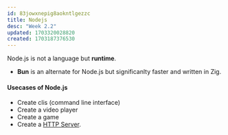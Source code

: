 ```yaml
---
id: 83jowxnepig8aokntlgezzc
title: Nodejs
desc: "Week 2.2"
updated: 1703320028820
created: 1703187376530
---
```


Node.js is not a language but **runtime**.

- **Bun** is an alternate for Node.js but significanlty faster and written in Zig.

#### Usecases of Node.js

- Create clis (command line interface)
- Create a video player
- Create a game
- Create a [HTTP Server](nodejs.http).
